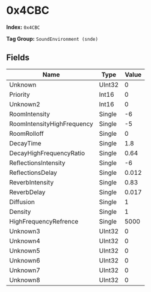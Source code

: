 # 0x4CBC

**Index:** ```0x4CBC```

**Tag Group:** ```SoundEnvironment (snde)```

## Fields

Name	| Type	| Value
---	|---	|---	|
Unknown	|UInt32	|0
Priority	|Int16	|0
Unknown2	|Int16	|0
RoomIntensity	|Single	|-6
RoomIntensityHighFrequency	|Single	|-5
RoomRolloff	|Single	|0
DecayTime	|Single	|1.8
DecayHighFrequencyRatio	|Single	|0.64
ReflectionsIntensity	|Single	|-6
ReflectionsDelay	|Single	|0.012
ReverbIntensity	|Single	|0.83
ReverbDelay	|Single	|0.017
Diffusion	|Single	|1
Density	|Single	|1
HighFrequencyRefrence	|Single	|5000
Unknown3	|UInt32	|0
Unknown4	|UInt32	|0
Unknown5	|UInt32	|0
Unknown6	|UInt32	|0
Unknown7	|UInt32	|0
Unknown8	|UInt32	|0



